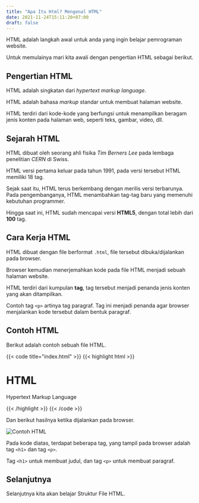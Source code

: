 ```yaml
---
title: "Apa Itu Html? Mengenal HTML"
date: 2021-11-24T15:11:20+07:00
draft: false
---
```


HTML adalah langkah awal untuk anda yang ingin belajar pemrograman website.

Untuk memulainya mari kita awali dengan pengertian HTML sebagai berikut.

## Pengertian HTML

HTML adalah singkatan dari *hypertext markup language*.

HTML adalah bahasa _markup_ standar untuk membuat halaman website.

HTML terdiri dari kode-kode yang berfungsi untuk menampilkan beragam jenis konten pada halaman web, seperti teks, gambar, video, dll.

## Sejarah HTML

HTML dibuat oleh seorang ahli fisika _Tim Berners Lee_ pada lembaga penelitian _CERN_ di Swiss.

HTML versi pertama keluar pada tahun 1991, pada versi tersebut HTML memiliki 18 tag.

Sejak saat itu, HTML terus berkembang dengan merilis versi terbarunya. Pada pengembanganya, HTML menambahkan tag-tag baru yang memenuhi kebutuhan programmer.

Hingga saat ini, HTML sudah mencapai versi __HTML5__, dengan total lebih dari **100** tag.

## Cara Kerja HTML

HTML dibuat dengan file berformat `.html`, file tersebut dibuka/dijalankan pada browser.

Browser kemudian menerjemahkan kode pada file HTML menjadi sebuah halaman website.

HTML terdiri dari kumpulan __tag__, tag tersebut menjadi penanda jenis konten yang akan ditampilkan.

Contoh tag `<p>` artinya tag paragraf. Tag ini menjadi penanda agar browser menjalankan kode tersebut dalam bentuk paragraf.

## Contoh HTML

Berikut adalah contoh sebuah file HTML.

{{< code title="index.html" >}}
{{< highlight html >}}
<!DOCTYPE html>
<html>
<head>
  <title>HTML</title>
</head>
<body>
  <h1>HTML</h1>
  <p>Hypertext Markup Language</p>
</body>
</html>
{{< /highlight >}}
{{< /code >}}

Dan berikut hasilnya ketika dijalankan pada browser.

![Contoh HTML](/posts/tutorials/html/apa-itu-html/contoh-html.png)

Pada kode diatas, terdapat beberapa tag, yang tampil pada browser adalah tag `<h1>` dan tag `<p>`.

Tag `<h1>` untuk membuat judul, dan tag `<p>` untuk membuat paragraf.

## Selanjutnya

Selanjutnya kita akan belajar Struktur File HTML.